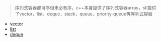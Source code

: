 > 序列式容器都可序但未必有序，c++本身提供了序列式容器array，stl提供了vector，list，deque，stack，queue，priority-queue等序列式容器
>   
* [vector](/chapter3/vector.md)
* [list](/chapter3/list.md)
* [deque](/chapter3/deque.md)
